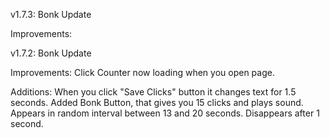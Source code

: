 v1.7.3: Bonk Update

Improvements:



v1.7.2: Bonk Update

Improvements:
Click Counter now loading when you open page.

Additions:
When you click "Save Clicks" button it changes text for 1.5 seconds.
Added Bonk Button, that gives you 15 clicks and plays sound. Appears in random interval between 13 and 20 seconds. Disappears after 1 second.
